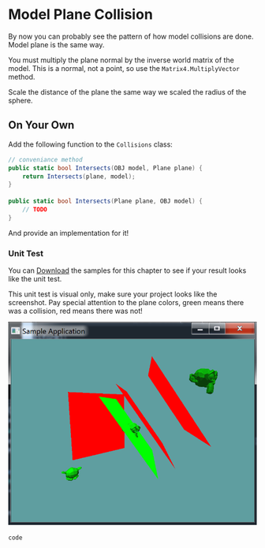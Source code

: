 # Model Plane Collision

By now you can probably see the pattern of how model collisions are done. Model plane is the same way.

You must multiply the plane normal by the inverse world matrix of the model. This is a normal, not a point, so use the ```Matrix4.MultiplyVector``` method.

Scale the distance of the plane the same way we scaled the radius of the sphere.

## On Your Own

Add the following function to the ```Collisions``` class:

```cs
// conveniance method
public static bool Intersects(OBJ model, Plane plane) {
    return Intersects(plane, model);
}

public static bool Intersects(Plane plane, OBJ model) {
    // TODO
}
```

And provide an implementation for it!

### Unit Test

You can [Download](../Samples/3DModels.rar) the samples for this chapter to see if your result looks like the unit test.

This unit test is visual only, make sure your project looks like the screenshot. Pay special attention to the plane colors, green means there was a collision, red means there was not!

![UNIT](obj_model_plane_int_unit.png)

```cs
code
```